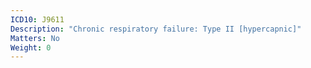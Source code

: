 ```yaml
---
ICD10: J9611
Description: "Chronic respiratory failure: Type II [hypercapnic]"
Matters: No
Weight: 0
---
```

